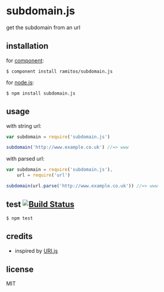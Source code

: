 # subdomain.js

get the subdomain from an url

## installation

for [component](https://github.com/component/component):

    $ component install ramitos/subdomain.js

for [node.js](http://nodejs.org/):

    $ npm install subdomain.js

## usage

with string url:

```js
var subdomain = require('subdomain.js')

subdomain('http://www.example.co.uk') //=> www
```

with parsed url:

```js
var subdomain = require('subdomain.js'),
    url = require('url')

subdomain(url.parse('http://www.example.co.uk')) //=> www
```

## test [![Build Status](https://secure.travis-ci.org/ramitos/subdomain.js.png)](http://travis-ci.org/ramitos/subdomain.js)

    $ npm test

## credits

 * inspired by [URI.js](https://github.com/medialize/URI.js)

## license

MIT